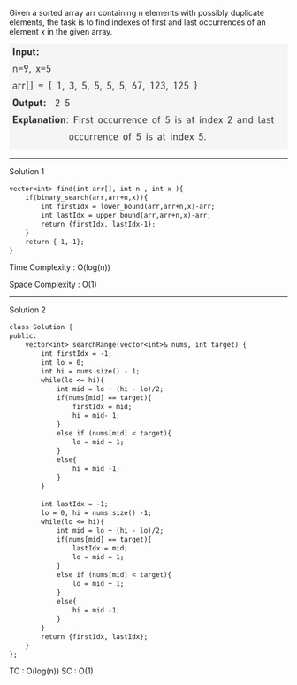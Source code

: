 Given a sorted array arr containing n elements with possibly duplicate elements, the task is to find indexes of first and last occurrences of an element x in the given array.

![](/images/firstLastidx.PNG)
<hr>

Solution 1


```
vector<int> find(int arr[], int n , int x ){
    if(binary_search(arr,arr+n,x)){
        int firstIdx = lower_bound(arr,arr+n,x)-arr;
        int lastIdx = upper_bound(arr,arr+n,x)-arr;
        return {firstIdx, lastIdx-1};
    }
    return {-1,-1};
}
```
Time Complexity : O(log(n))

Space Complexity : O(1)

<hr>

Solution 2

```
class Solution {
public:
    vector<int> searchRange(vector<int>& nums, int target) {
        int firstIdx = -1;
        int lo = 0;
        int hi = nums.size() - 1;
        while(lo <= hi){
            int mid = lo + (hi - lo)/2;
            if(nums[mid] == target){
                firstIdx = mid;
                hi = mid- 1;
            }
            else if (nums[mid] < target){
                lo = mid + 1;
            }
            else{
                hi = mid -1;
            }
        }
        
        int lastIdx = -1;
        lo = 0, hi = nums.size() -1;
        while(lo <= hi){
            int mid = lo + (hi - lo)/2;
            if(nums[mid] == target){
                lastIdx = mid;
                lo = mid + 1;
            }
            else if (nums[mid] < target){
                lo = mid + 1;
            }
            else{
                hi = mid -1;
            }
        }
        return {firstIdx, lastIdx};
    }
};
```

TC : O(log(n))
SC : O(1)